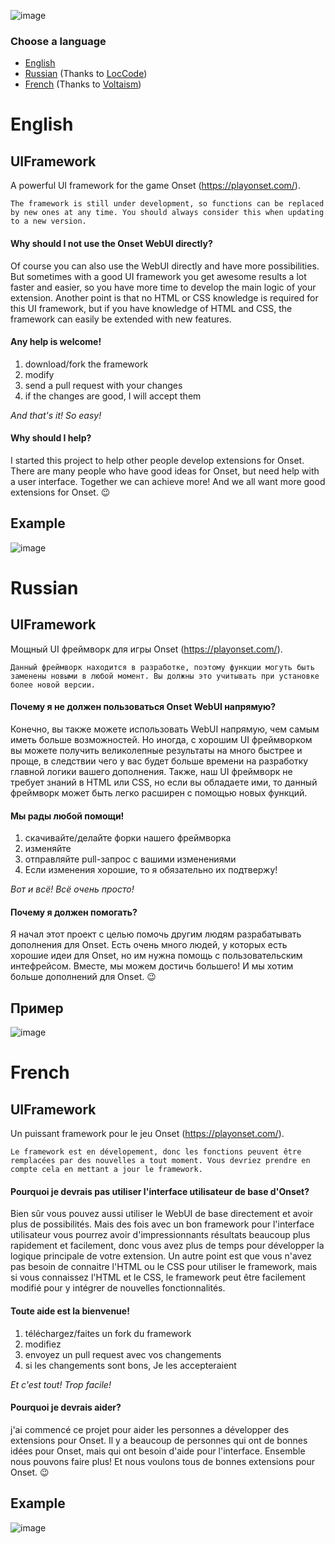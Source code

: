 ![image](/screenshots/UIFrameworkLogo.png)

### Choose a language

* [English](#english)
* [Russian](#russian) (Thanks to [LocCode](https://github.com/LocCode))
* [French](#french) (Thanks to [Voltaism](https://github.com/vugi99))

# English

## UIFramework
A powerful UI framework for the game Onset (https://playonset.com/).

`The framework is still under development, so functions can be replaced by new ones at any time. You should always consider this when updating to a new version.`

#### Why should I not use the Onset WebUI directly?
Of course you can also use the WebUI directly and have more possibilities.
But sometimes with a good UI framework you get awesome results a lot faster and easier, so you have more time to develop the main logic of your extension.
Another point is that no HTML or CSS knowledge is required for this UI framework, but if you have knowledge of HTML and CSS, the framework can easily be extended with new features.

#### Any help is welcome!
1. download/fork the framework
2. modify 
3. send a pull request with your changes
4. if the changes are good, I will accept them

_And that's it! So easy!_

#### Why should I help?
I started this project to help other people develop extensions for Onset.
There are many people who have good ideas for Onset, but need help with a user interface.
Together we can achieve more! And we all want more good extensions for Onset. 😉

## Example
![image](/screenshots/screenshot_01.png)

# Russian

## UIFramework
Мощный UI фреймворк для игры Onset (https://playonset.com/).

`Данный фреймворк находится в разработке, поэтому функции могуть быть заменены новыми в любой момент. Вы должны это учитывать при установке более новой версии.`

#### Почему я не должен пользоваться Onset WebUI напрямую?
Конечно, вы также можете использовать WebUI напрямую, чем самым иметь больше возможностей.
Но иногда, c хорошим UI фреймворком вы можете получить великолепные результаты на много быстрее и проще, в следствии чего у вас будет больше времени на разработку главной логики вашего дополнения.
Также, наш UI фреймворк не требует знаний в HTML или CSS, но если вы обладаете ими, то данный фреймворк может быть легко расширен с помощью новых функций.

#### Мы рады любой помощи!
1. скачивайте/делайте форки нашего фреймворка
2. изменяйте
3. отправляйте pull-запрос с вашими изменениями
4. Если изменения хорошие, то я обязательно их подтвержу!

_Вот и всё! Всё очень просто!_

#### Почему я должен помогать?
Я начал этот проект с целью помочь другим людям разрабатывать дополнения для Onset.
Есть очень много людей, у которых есть хорошие идеи для Onset, но им нужна помощь с пользовательским интефрейсом.
Вместе, мы можем достичь большего! И мы хотим больше дополнений для Onset. 😉

## Пример
![image](/screenshots/screenshot_01.png)

# French

## UIFramework
Un puissant framework pour le jeu Onset (https://playonset.com/).

`Le framework est en dévelopement, donc les fonctions peuvent être remplacées par des nouvelles a tout moment. Vous devriez prendre en compte cela en mettant a jour le framework.`

#### Pourquoi je devrais pas utiliser l'interface utilisateur de base d'Onset?
Bien sûr vous pouvez aussi utiliser le WebUI de base directement et avoir plus de possibilités.
Mais des fois avec un bon framework pour l'interface utilisateur vous pourrez avoir d'impressionnants résultats beaucoup plus rapidement et facilement, donc vous avez plus de temps pour développer la logique principale de votre extension.
Un autre point est que vous n'avez pas besoin de connaitre l'HTML ou le CSS pour utiliser le framework, mais si vous connaissez l'HTML et le CSS, le framework peut être facilement modifié pour y intégrer de nouvelles fonctionnalités.

#### Toute aide est la bienvenue!
1. téléchargez/faites un fork du framework
2. modifiez
3. envoyez un pull request avec vos changements
4. si les changements sont bons, Je les accepteraient

_Et c'est tout! Trop facile!_

#### Pourquoi je devrais aider?
j'ai commencé ce projet pour aider les personnes a développer des extensions pour Onset.
Il y a beaucoup de personnes qui ont de bonnes idées pour Onset, mais qui ont besoin d'aide pour l'interface.
Ensemble nous pouvons faire plus! Et nous voulons tous de bonnes extensions pour Onset. 😉

## Example
![image](/screenshots/screenshot_01.png)

